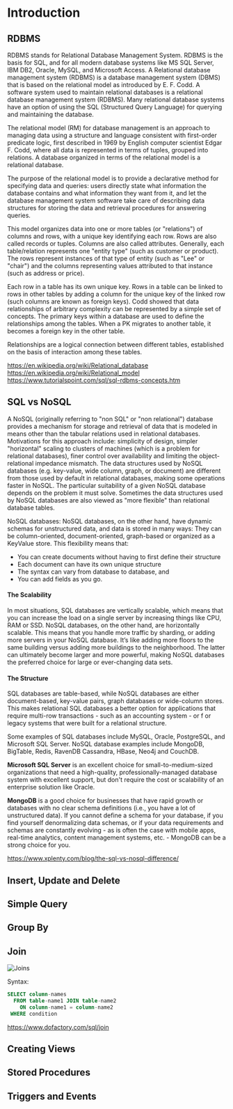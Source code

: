 # Introduction

## RDBMS

RDBMS stands for Relational Database Management System. 
RDBMS is the basis for SQL, and for all modern database systems like MS SQL Server, IBM DB2, Oracle, MySQL, and Microsoft Access.
A Relational database management system (RDBMS) is a database management system (DBMS) that is based on the relational model as introduced by E. F. Codd.
A software system used to maintain relational databases is a relational database management system (RDBMS). 
Many relational database systems have an option of using the SQL (Structured Query Language) for querying and maintaining the database.

The relational model (RM) for database management is an approach to managing data using a structure and language consistent with first-order predicate logic, 
first described in 1969 by English computer scientist Edgar F. Codd, where all data is represented in terms of tuples, grouped into relations. 
A database organized in terms of the relational model is a relational database.

The purpose of the relational model is to provide a declarative method for specifying data and queries: users directly state what information the database 
contains and what information they want from it, and let the database management system software take care of describing data structures for storing the data 
and retrieval procedures for answering queries.

This model organizes data into one or more tables (or "relations") of columns and rows, with a unique key identifying each row. Rows are also called records or tuples.
Columns are also called attributes. Generally, each table/relation represents one "entity type" (such as customer or product). 
The rows represent instances of that type of entity (such as "Lee" or "chair") and the columns representing values attributed to that instance (such as address or price).

Each row in a table has its own unique key. Rows in a table can be linked to rows in other tables by adding a column for the unique key 
of the linked row (such columns are known as foreign keys). 
Codd showed that data relationships of arbitrary complexity can be represented by a simple set of concepts.
The primary keys within a database are used to define the relationships among the tables. When a PK migrates to another table, it becomes a foreign key in the other table.

Relationships are a logical connection between different tables, established on the basis of interaction among these tables.

https://en.wikipedia.org/wiki/Relational_database
https://en.wikipedia.org/wiki/Relational_model
https://www.tutorialspoint.com/sql/sql-rdbms-concepts.htm

## SQL vs NoSQL

A NoSQL (originally referring to "non SQL" or "non relational") database provides a mechanism for storage and retrieval of data 
that is modeled in means other than the tabular relations used in relational databases. Motivations for this approach include: simplicity of design, 
simpler "horizontal" scaling to clusters of machines (which is a problem for relational databases), finer control over availability 
and limiting the object-relational impedance mismatch. The data structures used by NoSQL databases (e.g. key-value, wide column, graph, or document) are 
different from those used by default in relational databases, making some operations faster in NoSQL. The particular suitability of a given 
NoSQL database depends on the problem it must solve. Sometimes the data structures used by NoSQL databases are also viewed as "more flexible" 
than relational database tables.

NoSQL databases: NoSQL databases, on the other hand, have dynamic schemas for unstructured data, and data is stored in many ways: 
They can be column-oriented, document-oriented, graph-based or organized as a KeyValue store. 
This flexibility means that:
- You can create documents without having to first define their structure
- Each document can have its own unique structure
- The syntax can vary from database to database, and
- You can add fields as you go.

#### The Scalability
In most situations, SQL databases are vertically scalable, which means that you can increase the load on a single server by increasing things like CPU, RAM or SSD. 
NoSQL databases, on the other hand, are horizontally scalable. This means that you handle more traffic by sharding, or adding more servers in your NoSQL database. 
It’s like adding more floors to the same building versus adding more buildings to the neighborhood. The latter can ultimately become larger and more powerful, 
making NoSQL databases the preferred choice for large or ever-changing data sets.


#### The Structure
SQL databases are table-based, while NoSQL databases are either document-based, key-value pairs, graph databases or wide-column stores. 
This makes relational SQL databases a better option for applications that require multi-row transactions - such as an accounting system - or f
or legacy systems that were built for a relational structure.

Some examples of SQL databases include MySQL, Oracle, PostgreSQL, and Microsoft SQL Server. NoSQL database examples include MongoDB, BigTable, 
Redis, RavenDB Cassandra, HBase, Neo4j and CouchDB.

**Microsoft SQL Server** is an excellent choice for small-to-medium-sized organizations that need a high-quality, 
professionally-managed database system with excellent support, but don't require the cost or scalability of an enterprise solution like Oracle.

**MongoDB** is a good choice for businesses that have rapid growth or databases with no clear schema definitions (i.e., you have a lot of unstructured data). 
If you cannot define a schema for your database, if you find yourself denormalizing data schemas, or if your data requirements and schemas 
are constantly evolving - as is often the case with mobile apps, real-time analytics, content management systems, etc. - MongoDB can be a strong choice for you.

https://www.xplenty.com/blog/the-sql-vs-nosql-difference/

## Insert, Update and Delete

## Simple Query

## Group By 

## Join
 
![Joins](https://www.dofactory.com/Images/sql-joins.png)

Syntax:
```sql
SELECT column-names
  FROM table-name1 JOIN table-name2 
    ON column-name1 = column-name2
 WHERE condition
```

https://www.dofactory.com/sql/join 

## Creating Views

## Stored Procedures

## Triggers and Events

